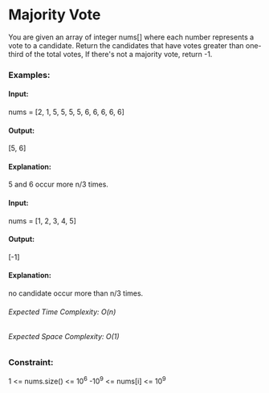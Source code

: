 # Majority Vote
You are given an array of integer nums[] where each number represents a vote to a candidate. Return the candidates that have votes greater than one-third of the total votes, If there's not a majority vote, return -1. 

### Examples:
#### Input: 
nums = [2, 1, 5, 5, 5, 5, 6, 6, 6, 6, 6]
#### Output:
[5, 6]
#### Explanation: 
5 and 6 occur more n/3 times.

#### Input: 
nums = [1, 2, 3, 4, 5]
#### Output:
[-1]
#### Explanation:
no candidate occur more than n/3 times.

###### Expected Time Complexity: O(n)
###### Expected Space Complexity: O(1)

### Constraint:
1 <=  nums.size()  <= $`10^6`$
-$`10^9`$ <= nums[i] <= $`10^9`$



